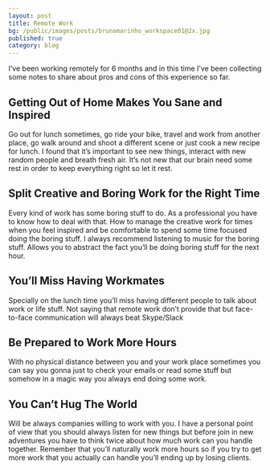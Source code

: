 ```yaml
---
layout: post
title: Remote Work
bg: /public/images/posts/brunomarinho_workspace01@2x.jpg
published: true
category: blog
---
```


I’ve been working remotely for 6 months and in this time I’ve been collecting some notes to share about pros and cons of this experience so far.

## Getting Out of Home Makes You Sane and Inspired
Go out for lunch sometimes, go ride your bike, travel and work from another place, go walk around and shoot a different scene or just cook a new recipe for lunch. I found that it’s important to see new things, interact with new random people and breath fresh air. It’s not new that our brain need some rest in order to keep everything right so let it rest.

## Split Creative and Boring Work for the Right Time
Every kind of work has some boring stuff to do. As a professional you have to know how to deal with that. How to manage the creative work for times when you feel inspired and be comfortable to spend some time focused doing the boring stuff. I always recommend listening to music for the boring stuff. Allows you to abstract the fact you’ll be doing boring stuff for the next hour.

## You’ll Miss Having Workmates
Specially on the lunch time you’ll miss having different people to talk about work or life stuff. Not saying that remote work don’t provide that but face-to-face communication will always beat Skype/Slack

## Be Prepared to Work More Hours
With no physical distance between you and your work place sometimes you can say you gonna just to check your emails or read some stuff but somehow in a magic way you always end doing some work.

## You Can’t Hug The World
Will be always companies willing to work with you. I have a personal point of view that you should always listen for new things but before join in new adventures you have to think twice about how much work can you handle together. Remember that you’ll naturally work more hours so if you try to get more work that you actually can handle you’ll ending up by losing clients.


